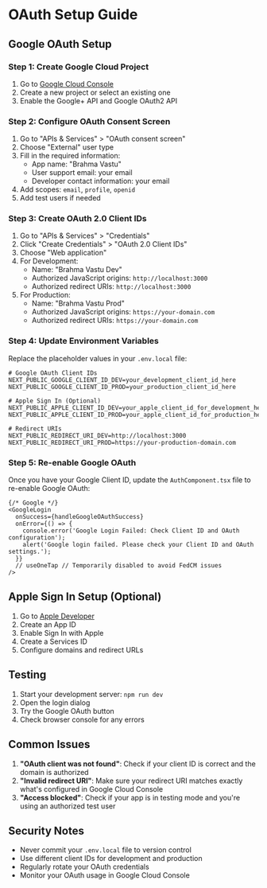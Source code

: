 # OAuth Setup Guide

## Google OAuth Setup

### Step 1: Create Google Cloud Project
1. Go to [Google Cloud Console](https://console.cloud.google.com/)
2. Create a new project or select an existing one
3. Enable the Google+ API and Google OAuth2 API

### Step 2: Configure OAuth Consent Screen
1. Go to "APIs & Services" > "OAuth consent screen"
2. Choose "External" user type
3. Fill in the required information:
   - App name: "Brahma Vastu"
   - User support email: your email
   - Developer contact information: your email
4. Add scopes: `email`, `profile`, `openid`
5. Add test users if needed

### Step 3: Create OAuth 2.0 Client IDs
1. Go to "APIs & Services" > "Credentials"
2. Click "Create Credentials" > "OAuth 2.0 Client IDs"
3. Choose "Web application"
4. For Development:
   - Name: "Brahma Vastu Dev"
   - Authorized JavaScript origins: `http://localhost:3000`
   - Authorized redirect URIs: `http://localhost:3000`
5. For Production:
   - Name: "Brahma Vastu Prod"
   - Authorized JavaScript origins: `https://your-domain.com`
   - Authorized redirect URIs: `https://your-domain.com`

### Step 4: Update Environment Variables
Replace the placeholder values in your `.env.local` file:

```env
# Google OAuth Client IDs
NEXT_PUBLIC_GOOGLE_CLIENT_ID_DEV=your_development_client_id_here
NEXT_PUBLIC_GOOGLE_CLIENT_ID_PROD=your_production_client_id_here

# Apple Sign In (Optional)
NEXT_PUBLIC_APPLE_CLIENT_ID_DEV=your_apple_client_id_for_development_here
NEXT_PUBLIC_APPLE_CLIENT_ID_PROD=your_apple_client_id_for_production_here

# Redirect URIs
NEXT_PUBLIC_REDIRECT_URI_DEV=http://localhost:3000
NEXT_PUBLIC_REDIRECT_URI_PROD=https://your-production-domain.com
```

### Step 5: Re-enable Google OAuth
Once you have your Google Client ID, update the `AuthComponent.tsx` file to re-enable Google OAuth:

```tsx
{/* Google */}
<GoogleLogin
  onSuccess={handleGoogleOAuthSuccess}
  onError={() => {
    console.error('Google Login Failed: Check Client ID and OAuth configuration');
    alert('Google login failed. Please check your Client ID and OAuth settings.');
  }}
  // useOneTap // Temporarily disabled to avoid FedCM issues
/>
```

## Apple Sign In Setup (Optional)

1. Go to [Apple Developer](https://developer.apple.com/)
2. Create an App ID
3. Enable Sign In with Apple
4. Create a Services ID
5. Configure domains and redirect URLs

## Testing

1. Start your development server: `npm run dev`
2. Open the login dialog
3. Try the Google OAuth button
4. Check browser console for any errors

## Common Issues

1. **"OAuth client was not found"**: Check if your client ID is correct and the domain is authorized
2. **"Invalid redirect URI"**: Make sure your redirect URI matches exactly what's configured in Google Cloud Console
3. **"Access blocked"**: Check if your app is in testing mode and you're using an authorized test user

## Security Notes

- Never commit your `.env.local` file to version control
- Use different client IDs for development and production
- Regularly rotate your OAuth credentials
- Monitor your OAuth usage in Google Cloud Console 